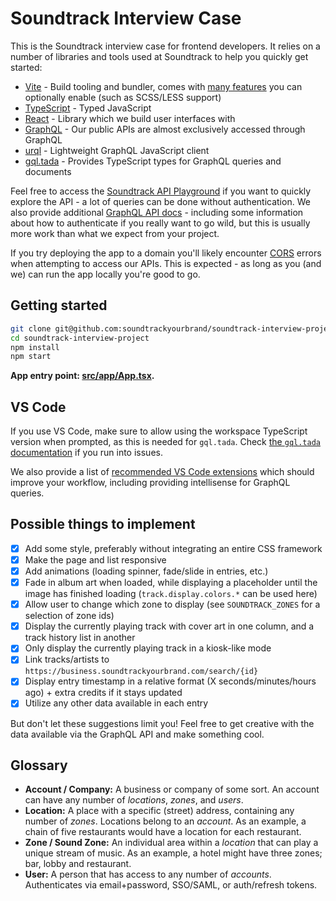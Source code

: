 # Soundtrack Interview Case

This is the Soundtrack interview case for frontend developers. It relies on a number of libraries and tools used at Soundtrack to help you quickly get started:

- [Vite](https://vite.dev/) - Build tooling and bundler, comes with [many features](https://vite.dev/guide/features.html) you can optionally enable (such as SCSS/LESS support)
- [TypeScript](https://www.typescriptlang.org/) - Typed JavaScript
- [React](https://react.dev/) - Library which we build user interfaces with
- [GraphQL](https://graphql.org/) - Our public APIs are almost exclusively accessed through GraphQL
- [urql](https://github.com/urql-graphql/urql) - Lightweight GraphQL JavaScript client
- [gql.tada](https://github.com/0no-co/gql.tada) - Provides TypeScript types for GraphQL queries and documents

Feel free to access the [Soundtrack API Playground](https://api.soundtrackyourbrand.com/v2/explore)
if you want to quickly explore the API - a lot of queries can be done without authentication.
We also provide additional [GraphQL API docs](https://api.soundtrackyourbrand.com/v2/docs) -
including some information about how to authenticate if you really want to go
wild, but this is usually more work than what we expect from your project.

If you try deploying the app to a domain you'll likely encounter
[CORS](https://developer.mozilla.org/en-US/docs/Web/HTTP/CORS) errors when
attempting to access our APIs. This is expected - as long as you (and we) can
run the app locally you're good to go.

## Getting started

```sh
git clone git@github.com:soundtrackyourbrand/soundtrack-interview-project.git
cd soundtrack-interview-project
npm install
npm start
```

**App entry point: [src/app/App.tsx](src/app/App.tsx).**

## VS Code

If you use VS Code, make sure to allow using the workspace TypeScript version when prompted, as this is needed for `gql.tada`.
Check [the `gql.tada` documentation](https://gql-tada.0no.co/get-started/) if you run into issues.

We also provide a list of [recommended VS Code extensions](.vscode/extensions.json) which should improve your workflow, including providing intellisense for GraphQL queries.

## Possible things to implement

- [x] Add some style, preferably without integrating an entire CSS framework
- [x] Make the page and list responsive
- [x] Add animations (loading spinner, fade/slide in entries, etc.)
- [x] Fade in album art when loaded, while displaying a placeholder until the image has finished loading (`track.display.colors.*` can be used here)
- [x] Allow user to change which zone to display (see `SOUNDTRACK_ZONES` for a selection of zone ids)
- [x] Display the currently playing track with cover art in one column, and a track history list in another
- [x] Only display the currently playing track in a kiosk-like mode
- [x] Link tracks/artists to `https://business.soundtrackyourbrand.com/search/{id}`
- [x] Display entry timestamp in a relative format (X seconds/minutes/hours ago) + extra credits if it stays updated
- [x] Utilize any other data available in each entry

But don't let these suggestions limit you! Feel free to get creative with the data available via the GraphQL API and make something cool.

## Glossary

- **Account / Company:** A business or company of some sort. An account can have any number of _locations_, _zones_, and _users_.
- **Location:** A place with a specific (street) address, containing any number of _zones_. Locations belong to an _account_. As an example, a chain of five restaurants would have a location for each restaurant.
- **Zone / Sound Zone:** An individual area within a _location_ that can play a unique stream of music. As an example, a hotel might have three zones; bar, lobby and restaurant.
- **User:** A person that has access to any number of _accounts_. Authenticates via email+password, SSO/SAML, or auth/refresh tokens.
